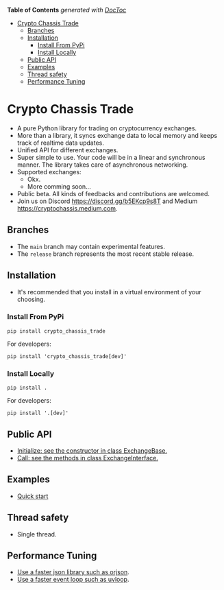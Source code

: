 <!-- START doctoc generated TOC please keep comment here to allow auto update -->
<!-- DON'T EDIT THIS SECTION, INSTEAD RE-RUN doctoc TO UPDATE -->
**Table of Contents**  *generated with [DocToc](https://github.com/thlorenz/doctoc)*

- [Crypto Chassis Trade](#crypto-chassis-trade)
  - [Branches](#branches)
  - [Installation](#installation)
    - [Install From PyPi](#install-from-pypi)
    - [Install Locally](#install-locally)
  - [Public API](#public-api)
  - [Examples](#examples)
  - [Thread safety](#thread-safety)
  - [Performance Tuning](#performance-tuning)

<!-- END doctoc generated TOC please keep comment here to allow auto update -->

# Crypto Chassis Trade
* A pure Python library for trading on cryptocurrency exchanges.
* More than a library, it syncs exchange data to local memory and keeps track of realtime data updates.
* Unified API for different exchanges.
* Super simple to use. Your code will be in a linear and synchronous manner. The library takes care of asynchronous networking.
* Supported exchanges:
  * Okx.
  * More comming soon...
* Public beta. All kinds of feedbacks and contributions are welcomed.
* Join us on Discord https://discord.gg/b5EKcp9s8T and Medium https://cryptochassis.medium.com.

## Branches
* The `main` branch may contain experimental features.
* The `release` branch represents the most recent stable release.

## Installation
* It's recommended that you install in a virtual environment of your choosing.

### Install From PyPi

    pip install crypto_chassis_trade

For developers:

    pip install 'crypto_chassis_trade[dev]'

### Install Locally

    pip install .

For developers:

    pip install '.[dev]'

## Public API
* [Initialize: see the constructor in class ExchangeBase.](src/crypto_chassis_trade/core/exchanges/exchange_base.py)
* [Call: see the methods in class ExchangeInterface.](src/crypto_chassis_trade/core/exchanges/exchange_interface.py)

## Examples
* [Quick start](examples/quick_start.py)

## Thread safety
* Single thread.

## Performance Tuning
* [Use a faster json library such as orjson](tests/test_orjson.py).
* [Use a faster event loop such as uvloop](tests/test_uvloop.py).
